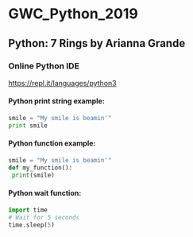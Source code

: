 # GWC_Python_2019

## Python: 7 Rings by Arianna Grande

### Online Python IDE
https://repl.it/languages/python3



#### Python print string example:
```python
smile = "My smile is beamin'"
print smile
```

#### Python function example:
 ```python
smile = "My smile is beamin'"
def my_function():
  print(smile)
```

#### Python wait function:
 ```python
import time
# Wait for 5 seconds
time.sleep(5)
```
